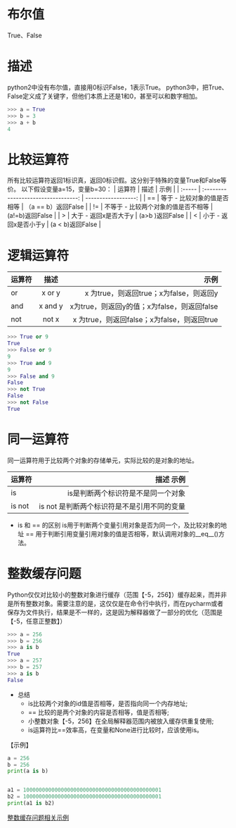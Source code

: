 # 布尔值
True、False

# 描述
python2中没有布尔值，直接用0标识False，1表示True。
python3中，把True、False定义成了关键字，但他们本质上还是1和0，甚至可以和数字相加。

```python
>>> a = True
>>> b = 3
>>> a + b
4
```
# 比较运算符
所有比较运算符返回1标识真，返回0标识假。这分别于特殊的变量True和False等价。
以下假设变量a=15，变量b=30：
| 运算符 |                描述                 |                示例 |
| :----- | :---------------------------------: | ------------------: |
| ==     |     等于 - 比较对象的值是否相等     | （a == b）返回False |
| !=     | 不等于 - 比较两个对象的值是否不相等 |     (a!=b)返回False |
| >      |        大于 - 返回x是否大于y        |     (a>b )返回False |
| <      |        小于 - 返回x是否小于y        |    (a < b)返回False |


# 逻辑运算符

| 运算符 |  描述   |                                        示例 |
| :----- | :-----: | ------------------------------------------: |
| or     | x or y  |     x 为true，则返回true；x为false，则返回y |
| and    | x and y | x为true，则返回y的值；x为false，则返回false |
| not    |  not x  | x 为true，则返回false；x为false，则返回true |

```python
>>> True or 9
True
>>> False or 9
9
>>> True and 9
9
>>> False and 9
False 
>>> not True
False
>>> not False
True
```

# 同一运算符
同一运算符用于比较两个对象的存储单元，实际比较的是对象的地址。

| 运算符 |  描述                                         示例 |
| :----- |  ------------------------------------------: |
| is     | is是判断两个标识符是不是同一个对象|
| is not    | is not 是判断两个标识符是不是引用不同的变量|

* is 和 == 的区别
is用于判断两个变量引用对象是否为同一个，及比较对象的地址
== 用于判断引用变量引用对象的值是否相等，默认调用对象的__eq__()方法。

# 整数缓存问题
Python仅仅对比较小的整数对象进行缓存（范围【-5，256】）缓存起来，而并非是所有整数对象。需要注意的是，这仅仅是在命令行中执行，而在pycharm或者保存为文件执行，结果是不一样的，这是因为解释器做了一部分的优化（范围是【-5，任意正整数】）

```python
>>> a = 256
>>> b = 256
>>> a is b
True
>>> a = 257
>>> b = 257
>>> a is b 
False
```

* 总结
  * is比较两个对象的id值是否相等，是否指向同一个内存地址;
  * == 比较的是两个对象的内容是否相等，值是否相等;
  * 小整数对象【-5，256】在全局解释器范围内被放入缓存供重复使用;
  * is运算符比==效率高，在变量和None进行比较时，应该使用is。
 
【示例】
```python
a = 256
b = 256
print(a is b)


a1 = 10000000000000000000000000000000000000000001
b2 = 10000000000000000000000000000000000000000001
print(a1 is b2)
```
[整数缓存问题相关示例](../code/example_12.py)
